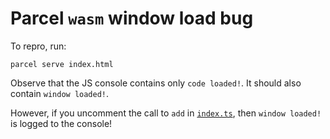 # Parcel `wasm` window load bug

To repro, run:

    parcel serve index.html

Observe that the JS console contains only `code loaded!`. It should also contain `window loaded!`.

However, if you uncomment the call to `add` in [`index.ts`](./index.ts), then `window loaded!` is logged to the console!
